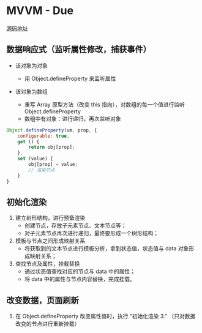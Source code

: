 # MVVM - Due

[源码地址](https://github.com/belong-you/MVVM_Due)

## 数据响应式（监听属性修改，捕获事件）

- 该对象为对象
    - 用 Object.defineProperty 来监听属性

- 该对象为数组
    - 重写 Array 原型方法（改变 this 指向），对数组的每一个值进行监听 Object.defineProperty
    - 数组中有对象：进行递归，再次监听对象

```js
Object.defineProperty(vm, prop, {
    configurable: true,
    get () {
        return obj[prop];
    },
    set (value) {
        obj[prop] = value;
        // 渲染节点
    }
}
```

## 初始化渲染

1. 建立树形结构，进行预备渲染
    - 创建节点，存放子元素节点、文本节点等；
    - 对子元素节点再次进行递归，最终要形成一个树形结构；
2. 模板与节点之间形成映射关系
    - 将获取到的文本节点进行模板分析，拿到状态值，状态值与 data 对象形成映射关系；
3. 查找节点及属性，挂载替换
    - 通过状态值查找对应的节点与 data 中的属性；
    - 将 data 中的属性与节点内容替换，完成挂载。

## 改变数据，页面刷新

1. 在 Object.defineProperty 改变属性值时，执行 “初始化渲染 3.” （只对数据改变的节点进行重新挂载）

